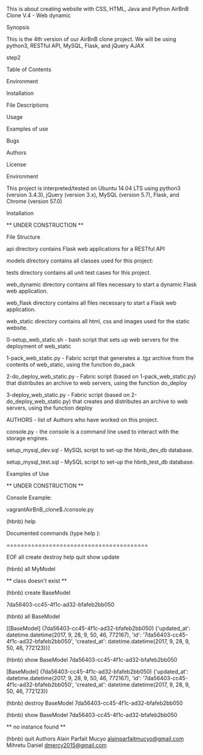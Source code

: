 This is about creating website with CSS, HTML, Java and Python
AirBnB Clone V.4 - Web dynamic

Synopsis

This is the 4th version of our AirBnB clone project. We will be using python3, RESTful API, MySQL, Flask, and jQuery AJAX



step2



Table of Contents

Environment

Installation

File Descriptions

Usage

Examples of use

Bugs

Authors

License

Environment

This project is interpreted/tested on Ubuntu 14.04 LTS using python3 (version 3.4.3), jQuery (version 3.x), MySQL (version 5.7), Flask, and Chrome (version 57.0)



Installation

** UNDER CONSTRUCTION **



File Structure

api directory contains Flask web applications for a RESTful API

models directory contains all classes used for this project:

tests directory contains all unit test cases for this project.

web_dynamic directory contains all files necessary to start a dynamic Flask web application.

web_flask directory contains all files necessary to start a Flask web application.

web_static directory contains all html, css and images used for the static website.

0-setup_web_static.sh - bash script that sets up web servers for the deployment of web_static

1-pack_web_static.py - Fabric script that generates a .tgz archive from the contents of web_static, using the function do_pack

2-do_deploy_web_static.py - Fabric script (based on 1-pack_web_static.py) that distributes an archive to web servers, using the function do_deploy

3-deploy_web_static.py - Fabric script (based on 2-do_deploy_web_static.py) that creates and distributes an archive to web servers, using the function deploy

AUTHORS - list of Authors who have worked on this project.

console.py - the console is a command line used to interact with the storage engines.

setup_mysql_dev.sql - MySQL script to set-up the hbnb_dev_db database.

setup_mysql_test.sql - MySQL script to set-up the hbnb_test_db database.

Examples of Use

** UNDER CONSTRUCTION **



Console Example:

vagrantAirBnB_clone$./console.py

(hbnb) help



Documented commands (type help <topic>):

========================================

EOF  all  create  destroy  help  quit  show  update



(hbnb) all MyModel

** class doesn't exist **

(hbnb) create BaseModel

7da56403-cc45-4f1c-ad32-bfafeb2bb050

(hbnb) all BaseModel

[[BaseModel] (7da56403-cc45-4f1c-ad32-bfafeb2bb050) {'updated_at': datetime.datetime(2017, 9, 28, 9, 50, 46, 772167), 'id': '7da56403-cc45-4f1c-ad32-bfafeb2bb050', 'created_at': datetime.datetime(2017, 9, 28, 9, 50, 46, 772123)}]

(hbnb) show BaseModel 7da56403-cc45-4f1c-ad32-bfafeb2bb050

[BaseModel] (7da56403-cc45-4f1c-ad32-bfafeb2bb050) {'updated_at': datetime.datetime(2017, 9, 28, 9, 50, 46, 772167), 'id': '7da56403-cc45-4f1c-ad32-bfafeb2bb050', 'created_at': datetime.datetime(2017, 9, 28, 9, 50, 46, 772123)}

(hbnb) destroy BaseModel 7da56403-cc45-4f1c-ad32-bfafeb2bb050

(hbnb) show BaseModel 7da56403-cc45-4f1c-ad32-bfafeb2bb050

** no instance found **

(hbnb) quit
Authors
Alain Parfait Mucyo  <alainparfaitmucyo@gmail.com>
Mihretu Daniel <dmercy2015@gmail.com>
